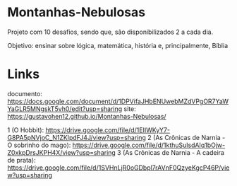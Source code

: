 # Montanhas-Nebulosas
Projeto com 10 desafios, sendo que, são disponibilizados 2 a cada dia.

Objetivo: ensinar sobre lógica, matemática, história e, principalmente, Bíblia

# Links
documento: https://docs.google.com/document/d/1DPVifaJHbENUwebMZdVPgOR7YaWYaGLR5MNgskT5vh0/edit?usp=sharing
site: https://gustavohen12.github.io/Montanhas-Nebulosas/

1 (O Hobbit): https://drive.google.com/file/d/1EIIWKyY7-G8PA5pNVjoC_N1ZKlpdFJ4J/view?usp=sharing
2 (As Crônicas de Narnia - O sobrinho do mago): https://drive.google.com/file/d/1kthuSulsdAIq1bOjw-Z0xkpDrsJKPH4X/view?usp=sharing
3 (As Crônicas de Narnia - A cadeira de prata): https://drive.google.com/file/d/1SVHnLjR0oGDbpl7rAVnF0QzyeKgcP46P/view?usp=sharing 
